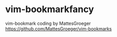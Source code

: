 # vim-bookmarkfancy
vim-bookmark coding by MattesGroeger https://github.com/MattesGroeger/vim-bookmarks
